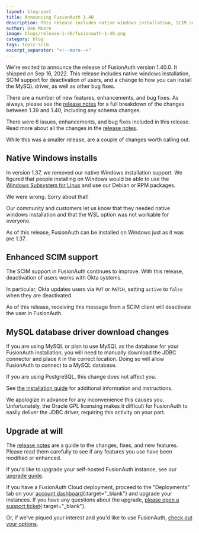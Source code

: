```yaml
---
layout: blog-post
title: Announcing FusionAuth 1.40
description: This release includes native windows installation, SCIM support for deactivation of users, and a change to how you can install the MySQL driver.
author: Dan Moore
image: blogs/release-1-40/fusionauth-1-40.png
category: blog
tags: topic-scim
excerpt_separator: "<!--more-->"
---
```


We're excited to announce the release of FusionAuth version 1.40.0. It shipped on Sep 16, 2022. This release includes native windows installation, SCIM support for deactivation of users, and a change to how you can install the MySQL driver, as well as other bug fixes.

<!--more-->

There are a number of new features, enhancements, and bug fixes. As always, please see the [release notes](/docs/v1/tech/release-notes#version-1-40-0) for a full breakdown of the changes between 1.39 and 1.40, including any schema changes.

There were 6 issues, enhancements, and bug fixes included in this release. Read more about all the changes in the [release notes](/docs/v1/tech/release-notes#version-1-40-0).

While this was a smaller release, are a couple of changes worth calling out.

## Native Windows installs

In version 1.37, we removed our native Windows installation support. We figured that people installing on Windows would be able to use the [Windows Subsystem for Linux](https://learn.microsoft.com/en-us/windows/wsl/install) and use our Debian or RPM packages.

We were wrong. Sorry about that!

Our community and customers let us know that they needed native windows installation and that the WSL option was not workable for everyone.

As of this release, FusionAuth can be installed on Windows just as it was pre 1.37.

## Enhanced SCIM support

The SCIM support in FusionAuth continues to improve. With this release, deactivation of users works with Okta systems.

In particular, Okta updates users via `PUT` or `PATCH`, setting `active` to `false` when they are deactivated.

As of this release, receiving this message from a SCIM client will deactivate the user in FusionAuth.

## MySQL database driver download changes

If you are using MySQL or plan to use MySQL as the database for your FusionAuth installation, you will need to manually download the JDBC connector and place it in the correct location. Doing so will allow FusionAuth to connect to a MySQL database.

If you are using PostgreSQL, this change does not affect you.

See [the installation guide](/docs/v1/tech/installation-guide/database#install-mysql-connector) for additional information and instructions.

We apologize in advance for any inconvenience this causes you. Unfortunately, the Oracle GPL licensing makes it difficult for FusionAuth to easily deliver the JDBC driver, requiring this activity on your part.

## Upgrade at will

The [release notes](/docs/v1/tech/release-notes#version-1-40-0) are a guide to the changes, fixes, and new features. Please read them carefully to see if any features you use have been modified or enhanced.

If you'd like to upgrade your self-hosted FusionAuth instance, see our [upgrade guide](/docs/v1/tech/admin-guide/upgrade). 

If you have a FusionAuth Cloud deployment, proceed to the "Deployments" tab on your [account dashboard](https://account.fusionauth.io/account/deployment/){:target="_blank"} and upgrade your instances. If you have any questions about the upgrade, [please open a support ticket](https://account.fusionauth.io/account/support/){:target="_blank"}.

Or, if we've piqued your interest and you'd like to use FusionAuth, [check out your options](/pricing).
